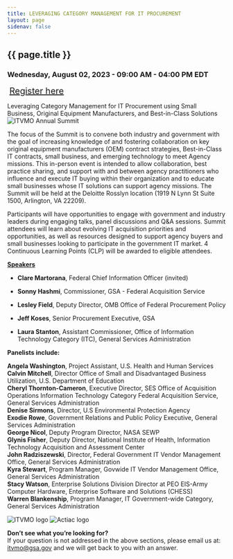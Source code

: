 ```yaml
---
title: LEVERAGING CATEGORY MANAGEMENT FOR IT PROCUREMENT
layout: page
sidenav: false
---
```


<section class="grid-container border-bottom border-gray-30 padding-left-0 padding-right-1 animate fade" id="annual-summit">
<div class="center-div">
  <h1 class="margin-0" >{{ page.title }}</h1>
  <h3>Wednesday, August 02, 2023 - 09:00 AM - 04:00 PM EDT</h3>
  <a id="report" style="padding: 5px; font-size:20px; margin:auto;" href="https://www.actiac.org/act-iac-event/itvmo-annual-summit-leveraging-it-category-management-small-business">Register here</a>
</div>
<p id="itvmo-annual-summit">
<span>Leveraging Category Management for IT Procurement using Small Business, Original Equipment Manufacturers, and Best-in-Class Solutions</span>
<img id="itvmo-summit-image" alt="ITVMO Annual Summit" src="{{site.baseurl}}/assets/images/logos/itvmo-annual-summit.png">
</p>
<p>
The focus of the Summit is to convene both industry and government with the goal of increasing knowledge of and fostering collaboration on key original equipment manufacturers (OEM) contract strategies, Best-in-Class IT contracts, small business, and emerging technology to meet Agency missions. This in-person event is intended to allow collaboration, best practice sharing, and support with and between agency practitioners who influence and execute IT buying within their organization and to educate small businesses whose IT solutions can support agency missions. The Summit will be held at the Deloitte Rosslyn location (1919 N Lynn St Suite 1500, Arlington, VA 22209).
</p>
<p>
Participants will have opportunities to engage with government and industry leaders during engaging talks, panel discussions and Q&A sessions. Summit attendees will learn about evolving IT acquisition priorities and opportunities, as well as resources designed to support agency buyers and small businesses looking to participate in the government IT market.
4 Continuous Learning Points (CLP) will be awarded to eligible attendees.
</p>

<p>
  <b><u>Speakers</u></b>
  <ul>
    <li><p><img alt="" src="{{site.baseurl}}/assets/images/person/clare-martorana.png"><span><b>Clare Martorana</b>, Federal Chief Information Officer (invited)</span></p></li>
    <li><p><img alt="" src="{{site.baseurl}}/assets/images/person/sonny-hashmi.png"><span><b>Sonny Hashmi</b>, Commissioner, GSA - Federal Acquisition Service</span></p></li>
    <li><p><img alt="" src="{{site.baseurl}}/assets/images/person/lesley-field.png"><span><b>Lesley Field</b>, Deputy Director, OMB Office of Federal Procurement Policy</span></p></li>
    <li><p><img alt="" src="{{site.baseurl}}/assets/images/person/jeff-koses.png"><span><b>Jeff Koses</b>, Senior Procurement Executive, GSA</span></p></li>
    <li><p><img alt="" src="{{site.baseurl}}/assets/images/person/laura-stanton.png"><span><b>Laura Stanton</b>, Assistant Commissioner, Office of Information Technology Category (ITC), General Services Administration</span></p></li>
  </ul>

<p><b>Panelists include:</b></p>
<b>Angela Washington</b>, Project Assistant, U.S. Health and Human Services<br>
<b>Calvin Mitchell</b>, Director Office of Small and Disadvantaged Business Utilization, U.S. Department of Education<br>
<b>Cheryl Thornton-Cameron</b>, Executive Director, SES Office of Acquisition Operations Information Technology Category Federal Acquisition Service, General Services Administration<br>
<b>Denise Sirmons</b>, Director, U.S Environmental Protection Agency<br>
<b>Exodie Rowe</b>, Government Relations and Public Policy Executive, General Services Administration<br>
<b>George Nicol</b>, Deputy Program Director, NASA SEWP<br>
<b>Glynis Fisher</b>, Deputy Director, National Institute of Health, Information Technology Acquisition and Assessment Center<br>
<b>John Radziszewski</b>, Director, Federal Government IT Vendor Management Office, General Services Administration<br>
<b>Kyra Stewart</b>, Program Manager, Govwide IT Vendor Management Office, General Services Administration<br>
<b>Stacy Watson</b>, Enterprise Solutions Division Director at PEO EIS-Army Computer Hardware, Enterprise Software and Solutions (CHESS)<br>
<b>Warren Blankenship</b>, Program Manager, IT Government-wide Category, General Services Administration<br>
</p>
<div id="logo-section">
<img alt="ITVMO logo" id="itvmo-logo" src="{{site.baseurl}}/assets/images/logos/ITVMO_logo_colorlarge.png">
<img alt="Actiac logo" id="actiac-logo" src="{{site.baseurl}}/assets/images/logos/actiac.jpg">
</div>

</section>
<section class="grid-container padding-left-0 padding-right-1">
<p><strong>Don’t see what you’re looking for?</strong><br>
If your question is not addressed in the above sections, please email us at: <a href="mailto:itvmo@gsa.gov">itvmo@gsa.gov</a> and we will get back to you with an answer.</p>
</section>
